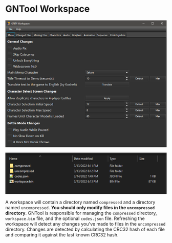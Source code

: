 # GNTool Workspace

![Workspace](/docs/workspace.png?raw=true "Workspace")

![Workspace Directory](/docs/workspacedir.png?raw=true "Workspace Directory")

A workspace will contain a directory named `compressed` and a directory named `uncompressed`. **You should only modify files in the `uncompressed` directory**. GNTool is responsible for managing the `compressed` directory, `workspace.bin` file, and the optional `codes.json` file. Refreshing the workspace will detect any changes you've made to files in the `uncompressed` directory. Changes are detected by calculating the CRC32 hash of each file and comparing it against the last known CRC32 hash.
